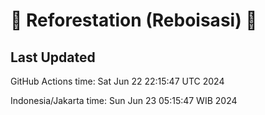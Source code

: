 
# 🌳 Reforestation (Reboisasi) 🌲

## Last Updated

GitHub Actions time: Sat Jun 22 22:15:47 UTC 2024

Indonesia/Jakarta time: Sun Jun 23 05:15:47 WIB 2024
